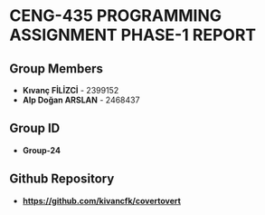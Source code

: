 # CENG-435 PROGRAMMING ASSIGNMENT PHASE-1 REPORT

## Group Members

- **Kıvanç FİLİZCİ** - 2399152
- **Alp Doğan ARSLAN** - 2468437

## Group ID
- **Group-24**

## Github Repository
- **https://github.com/kivancfk/covertovert**